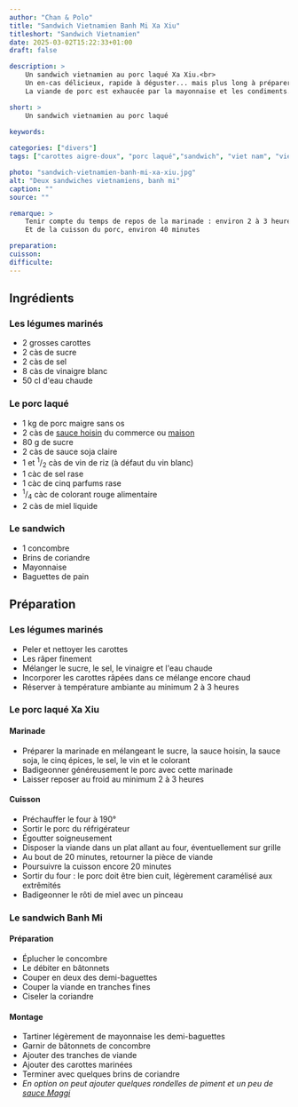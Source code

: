 ```yaml
---
author: "Chan & Polo"
title: "Sandwich Vietnamien Banh Mi Xa Xiu"
titleshort: "Sandwich Vietnamien"
date: 2025-03-02T15:22:33+01:00
draft: false

description: >
    Un sandwich vietnamien au porc laqué Xa Xiu.<br>
    Un en-cas délicieux, rapide à déguster... mais plus long à préparer !<br>
    La viande de porc est exhaucée par la mayonnaise et les condiments.

short: >
    Un sandwich vietnamien au porc laqué
    
keywords: 

categories: ["divers"]
tags: ["carottes aigre-doux", "porc laqué","sandwich", "viet nam", "vietnamien", "banh mi", "xa xiu", "sauce hoisin", "sauce soja", "baguette de pain", "mayonnaise"]

photo: "sandwich-vietnamien-banh-mi-xa-xiu.jpg"
alt: "Deux sandwiches vietnamiens, banh mi"
caption: ""
source: ""

remarque: >
    Tenir compte du temps de repos de la marinade : environ 2 à 3 heures<br>
    Et de la cuisson du porc, environ 40 minutes

preparation: 
cuisson: 
difficulte:
---
```



## Ingrédients
### Les légumes marinés
- 2 grosses carottes
- 2 càs de sucre
- 2 càs de sel
- 8 càs de vinaigre blanc
- 50 cl d'eau chaude
### Le porc laqué
- 1 kg de porc maigre sans os
- 2 càs de [sauce hoisin](https://fr.wikipedia.org/wiki/Sauce_hoisin#:~:text=Bien%20que%20des%20variations%20r%C3%A9gionales,n'en%20contient%20g%C3%A9n%C3%A9ralement%20pas.) du commerce ou [maison](https://www.papillesetpupilles.fr/2012/10/sauce-hoisin.html/)
- 80 g de sucre
- 2 càs de sauce soja claire
- 1 et <sup>1</sup>/<sub>2</sub> càs de vin de riz (à défaut du vin blanc)
- 1 càc de sel rase
- 1 càc de cinq parfums rase
- <sup>1</sup>/<sub>4</sub> càc de colorant rouge alimentaire
- 2 càs de miel liquide
### Le sandwich
- 1 concombre
- Brins de coriandre
- Mayonnaise
- Baguettes de pain
## Préparation
### Les légumes marinés
- Peler et nettoyer les carottes
- Les râper finement
- Mélanger le sucre, le sel, le vinaigre et l'eau chaude
- Incorporer les carottes râpées dans ce mélange encore chaud
- Réserver à température ambiante au minimum 2 à 3 heures
### Le porc laqué Xa Xiu
#### Marinade
- Préparer la marinade en mélangeant le sucre, la sauce hoisin, la sauce soja, le cinq épices, le sel, le vin et le colorant
- Badigeonner généreusement le porc avec cette marinade
- Laisser reposer au froid au minimum 2 à 3 heures
#### Cuisson
- Préchauffer le four à 190°
- Sortir le porc du réfrigérateur
- Égoutter soigneusement
- Disposer la viande dans un plat allant au four, éventuellement sur grille
- Au bout de 20 minutes, retourner la pièce de viande
- Poursuivre la cuisson encore 20 minutes
- Sortir du four : le porc doit être bien cuit, légèrement caramélisé aux extrêmités
- Badigeonner le rôti de miel avec un pinceau
### Le sandwich Banh Mi
#### Préparation
- Éplucher le concombre
- Le débiter en bâtonnets
- Couper en deux des demi-baguettes
- Couper la viande en tranches fines
- Ciseler la coriandre
#### Montage
- Tartiner légèrement de mayonnaise les demi-baguettes
- Garnir de bâtonnets de concombre
- Ajouter des tranches de viande
- Ajouter des carottes marinées
- Terminer avec quelques brins de coriandre
- *En option on peut ajouter quelques rondelles de piment et un peu de [sauce Maggi](https://www.omarchedasie.fr/details-sauce+maggi-1094)*
